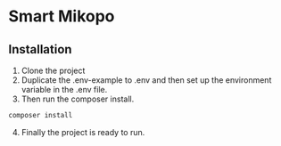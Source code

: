 # Smart Mikopo

## Installation

1. Clone the project
2. Duplicate the .env-example to .env and then set up the environment variable in the .env file.
3. Then run the composer install.

```bash
composer install
```

4. Finally the project is ready to run.
